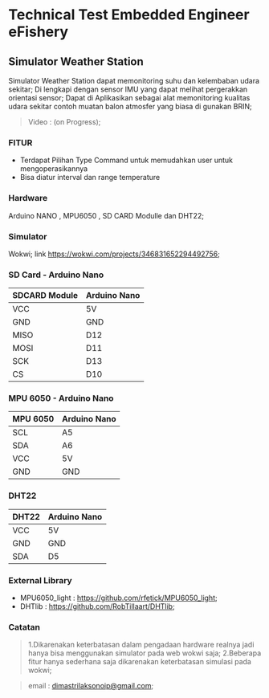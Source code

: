 # Technical Test Embedded Engineer eFishery

## Simulator Weather Station 

Simulator Weather Station dapat memonitoring suhu dan kelembaban udara sekitar;
Di lengkapi dengan sensor IMU yang dapat melihat pergerakkan orientasi sensor;
Dapat di Aplikasikan sebagai alat memonitoring kualitas udara sekitar contoh muatan balon atmosfer yang biasa di gunakan BRIN;
> Video : (on Progress);
### FITUR

- Terdapat Pilihan Type Command untuk memudahkan user untuk mengoperasikannya
- Bisa diatur interval dan range temperature

### Hardware
Arduino NANO , MPU6050 , SD CARD Modulle dan DHT22;

### Simulator
Wokwi; 
link https://wokwi.com/projects/346831652294492756;

### SD Card - Arduino Nano

| SDCARD Module |Arduino Nano| 
| ------------- | ---------- |
| VCC           | 5V         |                                               
| GND           | GND        |                                               
| MISO          | D12        |                           
| MOSI          | D11        |                           
| SCK           | D13        |
| CS            | D10        |


### MPU 6050 - Arduino Nano

| MPU 6050 | Arduino Nano |
| ------   | -------      |
| SCL      | A5           |
| SDA      | A6           |
| VCC      | 5V           |
| GND      | GND          |

### DHT22

| DHT22  | Arduino Nano|
| ------ | -------     |
| VCC    | 5V          |
| GND    | GND         |
| SDA    | D5          |

### External Library
- MPU6050_light : https://github.com/rfetick/MPU6050_light;
- DHTlib : https://github.com/RobTillaart/DHTlib;

### Catatan 
>1.Dikarenakan keterbatasan dalam pengadaan hardware realnya jadi hanya bisa menggunakan simulator pada web wokwi saja;
>2.Beberapa fitur hanya sederhana saja dikarenakan keterbatasan simulasi pada wokwi;

> email : dimastrilaksonoip@gmail.com;

